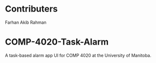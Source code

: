 # Contributers
Farhan Akib Rahman

# COMP-4020-Task-Alarm
A task-based alarm app UI for COMP 4020 at the University of Manitoba.

